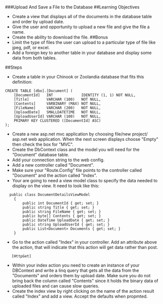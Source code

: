 
###Upload And Save a File to the Database
##Learning Objectives
* Create a view that displays all of the documents in the database table and order by upload date.
* Give the user and opportunity to upload a new file and give the file a name.
* Create the ability to download the file.
##Bonus
* Limit the type of files the user can upload to a particular type of file like jpeg, pdf, or excel.
* Add a foreign key to another table in your database and display some data from both tables. 

##Steps
* Create a table in your Chinook or Zoolandia database that fits this definition:
```
CREATE TABLE [dbo].[Document] (
    [DocumentId]   INT             IDENTITY (1, 1) NOT NULL,
    [Title]        VARCHAR (100)   NOT NULL,
    [Contents]     VARBINARY (MAX) NOT NULL,
    [FileName]     VARCHAR (200)   NOT NULL,
    [UploadDate]   SMALLDATETIME   NOT NULL,
    [UploadUserId] VARCHAR (100)   NOT NULL,
    PRIMARY KEY CLUSTERED ([DocumentId] ASC)
);
```
* Create a new asp.net mvc application by choosing file/new project/ asp.net web application. When the next screen displays choose "Empty" then check the box for "MVC".
* Create the DbContext class and the model you will need for the "Document" database table.
* Add your connection string to the web config.
* Add a new controller called "Document".
* Make sure your "Route.Config" file points to the controller called "Document" and the action called "Index".
* Your are going to need a view model class to specify the data needed to display on the view. It need to look like this:
```
  public class DocumentDetailsViewModel
    {
        public int DocumentId { get; set; }
        public string Title { get; set; }
        public string FileName { get; set; }
        public byte[] Contents { get; set; }
        public DateTime UploadDate { get; set; }
        public string UploadUserId { get; set; }
        public List<Document> Documents { get; set; }
    }
```
* Go to the action called "Index" in your controller. Add an attribute above the action, that will indicate that this action will get data rather than post.
```
   [HttpGet]
```
* Within your index action you need to create an instance of your DBContext and write a linq query that gets all the data from the 
"Documents" and orders them by upload date. Make sure you do not bring back the column called "Contents" since it holds the binary data of uploaded files and can cause
slow queries.
* Create the index view by right clicking on the name of the action result called "Index" and add a view. Accept the defaults when propmted.


